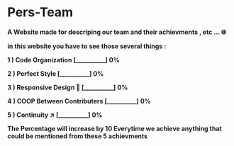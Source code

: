 # Pers-Team


**A Website made for descriping our team and their achievments , etc ... 🌐**


**in this website you have to see those several things :**


**1 ) Code Organization [__________] 0%**

**2 ) Perfect Style [__________] 0%**

**3 ) Responsive Design 📱 [__________] 0%**

**4 ) COOP Between Contributers [__________] 0%**

**5 ) Continuity  ↗️ [__________] 0%**


**The Percentage will increase by 10 Everytime we achieve anything that could be mentioned from these 5 achievments**
